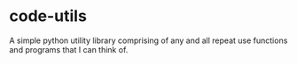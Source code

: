 # code-utils
A simple python utility library comprising of any and all repeat use functions and programs that I can think of.
